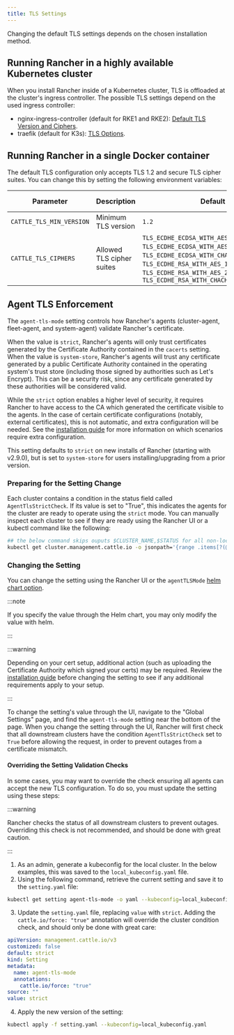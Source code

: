 ```yaml
---
title: TLS Settings
---
```


<head>
  <link rel="canonical" href="https://ranchermanager.docs.rancher.com/getting-started/installation-and-upgrade/installation-references/tls-settings"/>
</head>

Changing the default TLS settings depends on the chosen installation method.

## Running Rancher in a highly available Kubernetes cluster

When you install Rancher inside of a Kubernetes cluster, TLS is offloaded at the cluster's ingress controller. The possible TLS settings depend on the used ingress controller:

* nginx-ingress-controller (default for RKE1 and RKE2): [Default TLS Version and Ciphers](https://kubernetes.github.io/ingress-nginx/user-guide/tls/#default-tls-version-and-ciphers).
* traefik (default for K3s): [TLS Options](https://doc.traefik.io/traefik/https/tls/#tls-options).

## Running Rancher in a single Docker container

The default TLS configuration only accepts TLS 1.2 and secure TLS cipher suites. You can change this by setting the following environment variables:

| Parameter | Description | Default | Available options |
|-----|-----|-----|-----|
| `CATTLE_TLS_MIN_VERSION` | Minimum TLS version | `1.2` | `1.0`, `1.1`, `1.2`, `1.3` |
| `CATTLE_TLS_CIPHERS` | Allowed TLS cipher suites | `TLS_ECDHE_ECDSA_WITH_AES_128_GCM_SHA256`,<br/>`TLS_ECDHE_ECDSA_WITH_AES_256_GCM_SHA384`,<br/>`TLS_ECDHE_ECDSA_WITH_CHACHA20_POLY1305`,<br/>`TLS_ECDHE_RSA_WITH_AES_128_GCM_SHA256`,<br/>`TLS_ECDHE_RSA_WITH_AES_256_GCM_SHA384`,<br/>`TLS_ECDHE_RSA_WITH_CHACHA20_POLY1305` | See [Golang tls constants](https://golang.org/pkg/crypto/tls/#pkg-constants) |

## Agent TLS Enforcement

The `agent-tls-mode` setting controls how Rancher's agents (cluster-agent, fleet-agent, and system-agent) validate Rancher's certificate.

When the value is `strict`, Rancher's agents will only trust certificates generated by the Certificate Authority contained in the `cacerts` setting. 
When the value is `system-store`, Rancher's agents will trust any certificate generated by a public Certificate Authority contained in the operating system's trust store (including those signed by authorities such as Let's Encrypt). This can be a security risk, since any certificate generated by these authorities will be considered valid.

While the `strict` option enables a higher level of security, it requires Rancher to have access to the CA which generated the certificate visible to the agents. In the case of certain certificate configurations (notably, external certificates), this is not automatic, and extra configuration will be needed. See the [installation guide](../install-upgrade-on-a-kubernetes-cluster/install-upgrade-on-a-kubernetes-cluster.md#3-choose-your-ssl-configuration) for more information on which scenarios require extra configuration.

This setting defaults to `strict` on new installs of Rancher (starting with v2.9.0), but is set to `system-store` for users installing/upgrading from a prior version.

### Preparing for the Setting Change

Each cluster contains a condition in the status field called `AgentTlsStrictCheck`. If its value is set to "True", this indicates the agents for the cluster are ready to operate using the `strict` mode. You can manually inspect each cluster to see if they are ready using the Rancher UI or a kubectl command like the following:

```bash
## the below command skips ouputs $CLUSTER_NAME,$STATUS for all non-local clusters
kubectl get cluster.management.cattle.io -o jsonpath='{range .items[?(@.metadata.name!="local")]}{.metadata.name},{.status.conditions[?(@.type=="AgentTlsStrictCheck")].status}{"\n"}{end}'
```

### Changing the Setting

You can change the setting using the Rancher UI or the `agentTLSMode` [helm chart option](./helm-chart-options.md).

:::note

If you specify the value through the Helm chart, you may only modify the value with helm.

:::

:::warning

Depending on your cert setup, additional action (such as uploading the Certificate Authority which signed your certs) may be required. Review the [installation guide](../install-upgrade-on-a-kubernetes-cluster/install-upgrade-on-a-kubernetes-cluster.md#3-choose-your-ssl-configuration) before changing the setting to see if any additional requirements apply to your setup.

:::

To change the setting's value through the UI, navigate to the "Global Settings" page, and find the `agent-tls-mode` setting near the bottom of the page. When you change the setting through the UI, Rancher will first check that all downstream clusters have the condition `AgentTlsStrictCheck` set to `True` before allowing the request, in order to prevent outages from a certificate mismatch.


#### Overriding the Setting Validation Checks

In some cases, you may want to override the check ensuring all agents can accept the new TLS configuration. To do so, you must update the setting using these steps:

:::warning

Rancher checks the status of all downstream clusters to prevent outages. Overriding this check is not recommended, and should be done with great caution.

:::

1. As an admin, generate a kubeconfig for the local cluster. In the below examples, this was saved to the `local_kubeconfig.yaml` file.
2. Using the following command, retrieve the current setting and save it to the `setting.yaml` file:
```bash
kubectl get setting agent-tls-mode -o yaml --kubeconfig=local_kubeconfig.yaml > setting.yaml
```
3. Update the `setting.yaml` file, replacing `value` with `strict`. Adding the `cattle.io/force: "true"` annotation will override the cluster condition check, and should only be done with great care:
```yaml
apiVersion: management.cattle.io/v3
customized: false
default: strict
kind: Setting
metadata:
  name: agent-tls-mode
  annotations:
    cattle.io/force: "true"
source: ""
value: strict
```
4. Apply the new version of the setting:
```bash
kubectl apply -f setting.yaml --kubeconfig=local_kubeconfig.yaml
```
